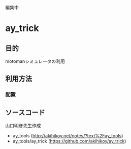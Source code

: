 編集中

# ay_trick

## 目的
motomanシミュレータの利用

## 利用方法

### 配置

## ソースコード
山口明彦先生作成
- ay_tools (<http://akihikoy.net/notes/?text%2Fay_tools>)
- ay_tools/ay_trick (<https://github.com/akihikoy/ay_trick>)